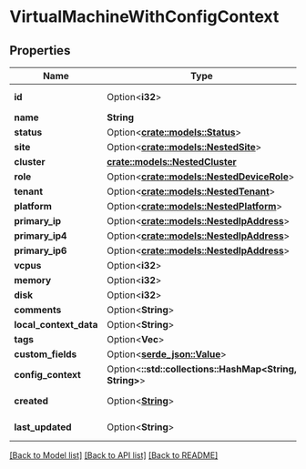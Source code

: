 # VirtualMachineWithConfigContext

## Properties

Name | Type | Description | Notes
------------ | ------------- | ------------- | -------------
**id** | Option<**i32**> |  | [optional][readonly]
**name** | **String** |  | 
**status** | Option<[**crate::models::Status**](Status.md)> |  | [optional]
**site** | Option<[**crate::models::NestedSite**](NestedSite.md)> |  | [optional]
**cluster** | [**crate::models::NestedCluster**](NestedCluster.md) |  | 
**role** | Option<[**crate::models::NestedDeviceRole**](NestedDeviceRole.md)> |  | [optional]
**tenant** | Option<[**crate::models::NestedTenant**](NestedTenant.md)> |  | [optional]
**platform** | Option<[**crate::models::NestedPlatform**](NestedPlatform.md)> |  | [optional]
**primary_ip** | Option<[**crate::models::NestedIpAddress**](NestedIPAddress.md)> |  | [optional]
**primary_ip4** | Option<[**crate::models::NestedIpAddress**](NestedIPAddress.md)> |  | [optional]
**primary_ip6** | Option<[**crate::models::NestedIpAddress**](NestedIPAddress.md)> |  | [optional]
**vcpus** | Option<**i32**> |  | [optional]
**memory** | Option<**i32**> |  | [optional]
**disk** | Option<**i32**> |  | [optional]
**comments** | Option<**String**> |  | [optional]
**local_context_data** | Option<**String**> |  | [optional]
**tags** | Option<**Vec<String>**> |  | [optional]
**custom_fields** | Option<[**serde_json::Value**](.md)> |  | [optional]
**config_context** | Option<**::std::collections::HashMap<String, String>**> |  | [optional][readonly]
**created** | Option<[**String**](string.md)> |  | [optional][readonly]
**last_updated** | Option<**String**> |  | [optional][readonly]

[[Back to Model list]](../README.md#documentation-for-models) [[Back to API list]](../README.md#documentation-for-api-endpoints) [[Back to README]](../README.md)


